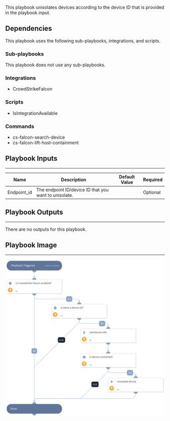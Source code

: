 This playbook unisolates devices according to the device ID that is provided in the playbook input.

## Dependencies

This playbook uses the following sub-playbooks, integrations, and scripts.

### Sub-playbooks

This playbook does not use any sub-playbooks.

### Integrations

* CrowdStrikeFalcon

### Scripts

* IsIntegrationAvailable

### Commands

* cs-falcon-search-device
* cs-falcon-lift-host-containment

## Playbook Inputs

---

| **Name** | **Description** | **Default Value** | **Required** |
| --- | --- | --- | --- |
| Endpoint_id | The endpoint ID/device ID that you want to unisolate. |  | Optional |

## Playbook Outputs

---
There are no outputs for this playbook.

## Playbook Image

---

![Crowdstrike Falcon - Unisolate Endpoint](../doc_files/Crowdstrike_Falcon_-_Unisolate_Endpoint.png)
